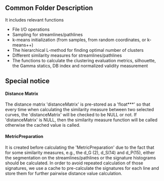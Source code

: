 ## Common Folder Description
It includes relevant functions 
- File I/O operations
- Sampling for streamlines/pathlines
- k-means initialization (from samples, from random coordinates, or k-means++)
- The hierarchical L-method for finding optimal number of clusters
- Different similarity measures for streamlines/pathlines
- The functions to calculate the clustering evaluation metrics, silhouette, the Gamma statics, DB index and normalized validity measurement

## Special notice

#### Distance Matrix
The distance matrix 'distanceMatrix' is pre-stored as a 'float***' so that every time when calculating the similarity measure between two selected curves, the 'distanceMatrix' will be checked to be NULL or not. If 'distanceMatrix' is NULL, then the similarity measure function will be called otherwise the cached value is called.

#### MetricPreparation 
It is created before calculating the 'MetricPreparation' due to the fact that for some similarity measures, e.g., the d_G (2), d_S(14) and d_P(15), either the segmentation on the streamlines/pathlines or the signature histograms should be calculated. In order to avoid repeated calculation of those signatures, we use a cache to pre-calculate the signatures for each line and store them for further pairwise distance value calculation.

